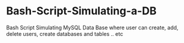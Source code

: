 # Bash-Script-Simulating-a-DB
Bash Script Simulating MySQL Data Base where user can create, add, delete users, create databases and tables .. etc
